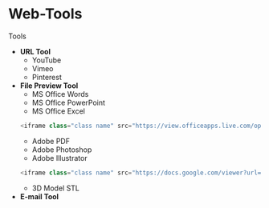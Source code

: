 # Web-Tools

Tools
* **URL Tool**
  * YouTube
  * Vimeo
  * Pinterest
* **File Preview Tool**
  * MS Office Words
  * MS Office PowerPoint
  * MS Office Excel
  ```Javascript
  <iframe class="class name" src="https://view.officeapps.live.com/op/embed.aspx?src=URL"></iframe>
  ```
  * Adobe PDF
  * Adobe Photoshop
  * Adobe Illustrator
  ```Javascript
  <iframe class="class name" src="https://docs.google.com/viewer?url=URL"></iframe>
  ```
  * 3D Model STL
* **E-mail Tool**